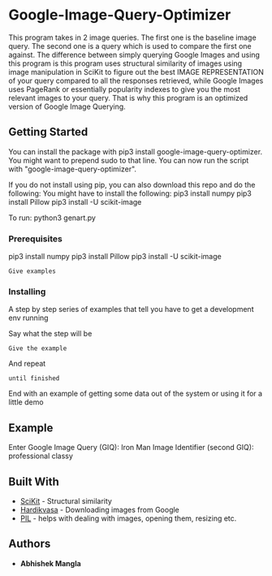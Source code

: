 # Google-Image-Query-Optimizer

This program takes in 2 image queries. The first one is the baseline image query. The second one is a query which is used to compare the first 
one against. The difference between simply querying Google Images and using this program is this program uses structural similarity of 
images using image manipulation in SciKit to figure out the best IMAGE REPRESENTATION of your query compared to all the responses retrieved, while
Google Images uses PageRank or essentially popularity indexes to give you the most relevant images to your query. That is why this 
program is an optimized version of Google Image Querying.

## Getting Started

You can install the package with pip3 install google-image-query-optimizer. 
You might want to prepend sudo to that line. 
You can now run the script with "google-image-query-optimizer".

If you do not install using pip, you can also download this repo and do the following:
You might have to install the following:
pip3 install numpy
pip3 install Pillow
pip3 install -U scikit-image

To run: python3 genart.py
### Prerequisites

pip3 install numpy
pip3 install Pillow
pip3 install -U scikit-image

```
Give examples
```

### Installing

A step by step series of examples that tell you have to get a development env running

Say what the step will be

```
Give the example
```

And repeat

```
until finished
```

End with an example of getting some data out of the system or using it for a little demo

## Example

Enter Google Image Query (GIQ): Iron Man
Image Identifier (second GIQ): professional classy


## Built With

* [SciKit](http://www.dropwizard.io/1.0.2/docs/) - Structural similarity
* [Hardikvasa](https://github.com/hardikvasa/google-images-download/blob/master/google-images-download.py) - Downloading images from Google
* [PIL](https://rometools.github.io/rome/) - helps with dealing with images, opening them, resizing etc.

## Authors

* **Abhishek Mangla**



